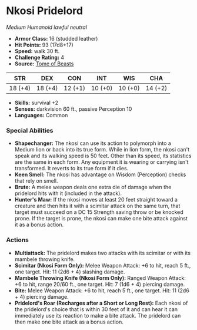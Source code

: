# Nkosi Pridelord

*Medium* *Humanoid* *lawful neutral*

- **Armor Class:** 16 (studded leather)
- **Hit Points:** 93 (17d8+17)
- **Speed:** walk 30 ft.
- **Challenge Rating:** 4
- **Source:** [Tome of Beasts](https://koboldpress.com/kpstore/product/tome-of-beasts-for-5th-edition-print/)

| STR | DEX | CON | INT | WIS | CHA |
| --- | --- | --- | --- | --- | --- |
| 18 (+4) | 18 (+4) | 12 (+1) | 10 (+0) | 10 (+0) | 14 (+2) |

- **Skills:** survival +2
- **Senses:** darkvision 60 ft., passive Perception 10
- **Languages:** Common
### Special Abilities
- **Shapechanger:** The nkosi can use its action to polymorph into a Medium lion or back into its true form. While in lion form, the nkosi can't speak and its walking speed is 50 feet. Other than its speed, its statistics are the same in each form. Any equipment it is wearing or carrying isn't transformed. It reverts to its true form if it dies.
- **Keen Smell:** The nkosi has advantage on Wisdom (Perception) checks that rely on smell.
- **Brute:** A melee weapon deals one extra die of damage when the pridelord hits with it (included in the attack).
- **Hunter's Maw:** If the nkosi moves at least 20 feet straight toward a creature and then hits it with a scimitar attack on the same turn, that target must succeed on a DC 15 Strength saving throw or be knocked prone. If the target is prone, the nkosi can make one bite attack against it as a bonus action.
### Actions
- **Multiattack:** The pridelord makes two attacks with its scimitar or with its mambele throwing knife.
- **Scimitar (Nkosi Form Only):** Melee Weapon Attack: +6 to hit, reach 5 ft., one target. Hit: 11 (2d6 + 4) slashing damage.
- **Mambele Throwing Knife (Nkosi Form Only):** Ranged Weapon Attack: +6 to hit, range 20/60 ft., one target. Hit: 7 (1d6 + 4) piercing damage.
- **Bite:** Melee Weapon Attack: +6 to hit, reach 5 ft., one target. Hit: 11 (2d6 + 4) piercing damage.
- **Pridelord's Roar (Recharges after a Short or Long Rest):** Each nkosi of the pridelord's choice that is within 30 feet of it and can hear it can immediately use its reaction to make a bite attack. The pridelord can then make one bite attack as a bonus action.
